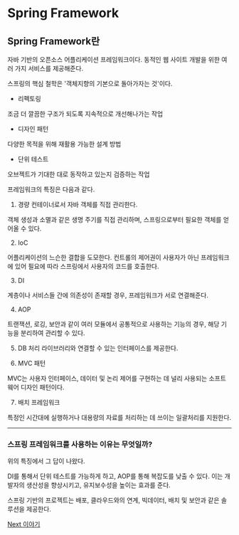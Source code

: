 # Spring Framework

## Spring Framework란

자바 기반의 오픈소스 어플리케이션 프레임워크이다. 동적인 웹 사이트 개발을 위한 여러 가지 서비스를 제공해준다.

스프링의 핵심 철학은 '객체지향의 기본으로 돌아가자는 것'이다.

- 리펙토링 

조금 더 깔끔한 구조가 되도록 지속적으로 개선해나가는 작업

- 디자인 패턴

다양한 목적을 위해 재활용 가능한 설계 방법

- 단위 테스트

오브젝트가 기대한 대로 동작하고 있는지 검증하는 작업


프레임워크의 특징은 다음과 같다.

1. 경량 컨테이너로서 자바 객체를 직접 관리한다.

객체 생성과 소멸과 같은 생명 주기를 직접 관리하며, 스프링으로부터 필요한 객체를 얻어올 수 있다.

2. IoC

어플리케이션의 느슨한 결합을 도모한다. 컨트롤의 제어권이 사용자가 아닌 프레임워크에 있어 필요에 따라 스프링에서 사용자의 코드를 호출한다. 

3. DI

계층이나 서비스들 간에 의존성이 존재할 경우, 프레임워크가 서로 연결해준다. 

4. AOP

트랜잭션, 로깅, 보안과 같이 여러 모듈에서 공통적으로 사용하는 기능의 경우, 해당 기능을 분리하여 관리할 수 있다.

5. DB 처리 라이브러리와 연결할 수 있는 인터페이스를 제공한다.

6. MVC 패턴

MVC는 사용자 인터페이스, 데이터 및 논리 제어를 구현하는 데 널리 사용되는 소프트웨어 디자인 패턴이다.

7. 배치 프레임워크

특정인 시간대에 실행하거나 대용량의 자료를 처리하는 데 쓰이는 일괄처리를 지원한다.


<hr/>

### 스프링 프레임워크를 사용하는 이유는 무엇일까?

위의 특징에서 그 답이 나왔다.

DI를 통해서 단위 테스트를 가능하게 하고, AOP를 통해 복잡도를 낮출 수 있다. 이는 개발자의 생산성을 향상시키고, 유지보수성을 높이는 효과를 준다.

스프링 기반의 프로젝트는 배포, 클라우드와의 연계, 빅데이터, 배치 및 보안과 같은 솔루션을 제공한다.

[Next 이야기](./%5BChap-1%5D%20SpringBoot.md)